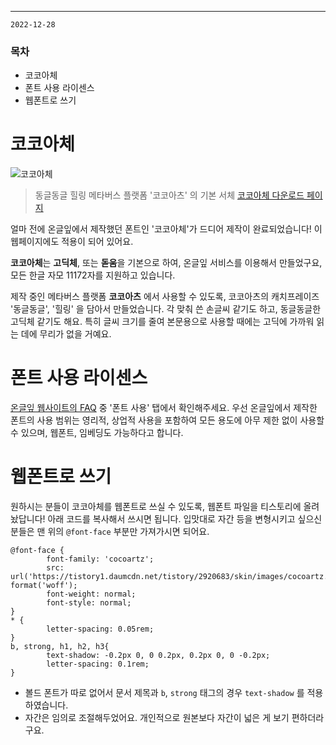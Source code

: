 
---

`2022-12-28`

### 목차

* 코코아체
* 폰트 사용 라이센스
* 웹폰트로 쓰기

# 코코아체

![코코아체](https://user-images.githubusercontent.com/93899740/209738772-65793803-732f-409b-80e5-140af2ca9be8.png)

> 동글동글 힐링 메타버스 플랫폼 '코코아츠' 의 기본 서체
[코코아체 다운로드 페이지](https://ownglyph.com/trial/dc6ab518-0332-4c15-9b80-cf654a547fe5)

얼마 전에 온글잎에서 제작했던 폰트인 '코코아체'가 드디어 제작이 완료되었습니다! 이 웹페이지에도 적용이 되어 있어요.

**코코아체**는 **고딕체**, 또는 **돋움**을 기본으로 하여, 온글잎 서비스를 이용해서 만들었구요, 모든 한글 자모 11172자를 지원하고 있습니다.

제작 중인 메타버스 플랫폼 **코코아츠** 에서 사용할 수 있도록, 코코아츠의 캐치프레이즈 '동글동글', '힐링' 을 담아서 만들었습니다. 각 맞춰 쓴 손글씨 같기도 하고, 동글동글한 고딕체 같기도 해요. 특히 글씨 크기를 줄여 본문용으로 사용할 때에는 고딕에 가까워 읽는 데에 무리가 없을 거예요.

# 폰트 사용 라이센스

[온글잎 웹사이트의 FAQ](https://ownglyph.com/faq) 중 '폰트 사용' 탭에서 확인해주세요. 우선 온글잎에서 제작한 폰트의 사용 범위는 영리적, 상업적 사용을 포함하여 모든 용도에 아무 제한 없이 사용할 수 있으며, 웹폰트, 임베딩도 가능하다고 합니다.

# 웹폰트로 쓰기

원하시는 분들이 코코아체를 웹폰트로 쓰실 수 있도록, 웹폰트 파일을 티스토리에 올려놨답니다! 아래 코드를 복사해서 쓰시면 됩니다. 입맛대로 자간 등을 변형시키고 싶으신 분들은 맨 위의 `@font-face` 부분만 가져가시면 되어요.

```
@font-face {
        font-family: 'cocoartz';
        src: url('https://tistory1.daumcdn.net/tistory/2920683/skin/images/cocoartz.woff') format('woff');
        font-weight: normal;
        font-style: normal;
}
* {
        letter-spacing: 0.05rem;
}
b, strong, h1, h2, h3{
        text-shadow: -0.2px 0, 0 0.2px, 0.2px 0, 0 -0.2px;
        letter-spacing: 0.1rem;
}
```

* 볼드 폰트가 따로 없어서 문서 제목과 `b`, `strong` 태그의 경우 `text-shadow` 를 적용하였습니다.
* 자간은 임의로 조절해두었어요. 개인적으로 원본보다 자간이 넓은 게 보기 편하더라구요.
